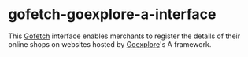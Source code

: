 # gofetch-goexplore-a-interface
This [Gofetch](https://goaddon.com/en/addons/5b9ff6463ab42f43522b30cf) interface enables merchants to register the details of their online shops on websites hosted by [Goexplore](https://goaddon.com/en/addons/5bb227d283c3360abe01e036)'s A framework.
